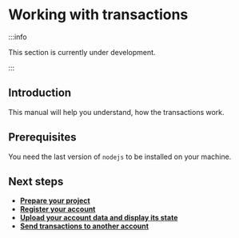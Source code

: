 # Working with transactions

:::info

This section is currently under development.

:::

## Introduction

This manual will help you understand, how the transactions work.

## Prerequisites

You need the last version of `nodejs` to be installed on your machine.

## Next steps

- [**Prepare your project**](./02-preparing-the-projects.md)
- [**Register your account**](./working-with-accounts/01-register-an-account.md)
- [**Upload your account data and display its state**](./working-with-accounts/02-upload-account-data-display-state.md)
- [**Send transactions to another account**](./working-with-accounts/03-sending-transactions-to-another-acc.md)